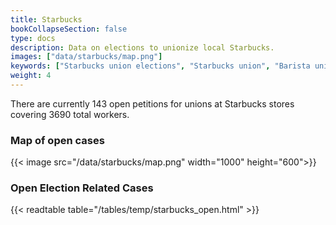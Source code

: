 ```yaml
---
title: Starbucks
bookCollapseSection: false
type: docs
description: Data on elections to unionize local Starbucks.
images: ["data/starbucks/map.png"]
keywords: ["Starbucks union elections", "Starbucks union", "Barista union"]
weight: 4
---
```


There are currently 143 open petitions for unions at Starbucks stores covering 3690 total workers.
### Map of open cases
{{< image
    src="/data/starbucks/map.png"
    width="1000" height="600">}}

### Open Election Related Cases
{{< readtable table="/tables/temp/starbucks_open.html" >}}
